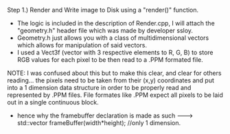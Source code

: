 Step 1.) Render and Write image to Disk using a "render()" function.
 - The logic is included in the description of Render.cpp, I will attach the "geometry.h" header file which was made by developer ssloy.
 - Geometry.h just allows you with a class of multidimensional vectors which allows for manipulation of said vectors.
 - I used a Vect3f (vector with 3 respective elements to R, G, B) to store RGB values for each pixel to be then read to a .PPM formated file.

NOTE: I was confused about this but to make this clear, and clear for others reading... the pixels need to be taken from their (x,y) coordinates and put into a 1 dimension data structure in order to
be properly read and represented by .PPM files. File formates like .PPM expect all pixels to be laid out in a single continuous block.
 * hence why the framebuffer declaration is made as such ---> std::vector<Vect3f> frameBuffer(width*height); //only 1 dimension. 
